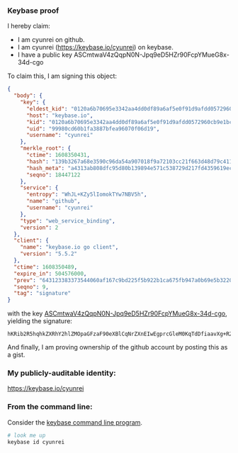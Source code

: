 ### Keybase proof

I hereby claim:

  * I am cyunrei on github.
  * I am cyunrei (https://keybase.io/cyunrei) on keybase.
  * I have a public key ASCmtwaV4zQqpN0N-Jpq9eD5HZr90FcpYMueG8x-34d-cgo

To claim this, I am signing this object:

```json
{
  "body": {
    "key": {
      "eldest_kid": "0120a6b70695e3342aa4dd0df89a6af5e0f91d9afdd0572960cb9e1bcc7edf877e720a",
      "host": "keybase.io",
      "kid": "0120a6b70695e3342aa4dd0df89a6af5e0f91d9afdd0572960cb9e1bcc7edf877e720a",
      "uid": "99980cd60b1fa3887bfea96070f06d19",
      "username": "cyunrei"
    },
    "merkle_root": {
      "ctime": 1608350431,
      "hash": "139b3267a68e3590c96da54a907018f9a72103cc21f663d48d79c41137e6998f20950528f2e81a3dbb444c9aeff7f58a0f1403274874c49376e92f9c6d174f3c",
      "hash_meta": "a4313ab808dfc95d80b139894e571c538729d217fd4359619ec6ff68224a4258",
      "seqno": 18447122
    },
    "service": {
      "entropy": "WhJL+KZy5lIomokTYw7NBV5h",
      "name": "github",
      "username": "cyunrei"
    },
    "type": "web_service_binding",
    "version": 2
  },
  "client": {
    "name": "keybase.io go client",
    "version": "5.5.2"
  },
  "ctime": 1608350489,
  "expire_in": 504576000,
  "prev": "643123383373544060af167c9bd225f5b922b1ca675fb947a0b69e5b3220b797",
  "seqno": 9,
  "tag": "signature"
}
```

with the key [ASCmtwaV4zQqpN0N-Jpq9eD5HZr90FcpYMueG8x-34d-cgo](https://keybase.io/cyunrei), yielding the signature:

```
hKRib2R5hqhkZXRhY2hlZMOpaGFzaF90eXBlCqNrZXnEIwEgprcGleM0KqTdDfiaavXg+R2a/dBXKWDLnhvMft+HfnIKp3BheWxvYWTESpcCCcQgZDEjODNzVEBgrxZ8m9Il9bkiscpnX7lHoLaeWzIgt5fEIHa59wrdG9gEOsayqxSiLTw2RsLeyaphKAbg+PbwEhMBAgHCo3NpZ8RAtHnNYVbj9MvXukJnSTd/cv2XuR7PqJALTnEnJmtqp5AxFDVvsupfQyzuIqRpN/Y1MhjuoUzQWyHQ+Ju5e1YyBKhzaWdfdHlwZSCkaGFzaIKkdHlwZQildmFsdWXEIJZo6B277CTK+hLAzF/xx5KHeXEt5CGoo3VB+/rnqHo+o3RhZ80CAqd2ZXJzaW9uAQ==

```

And finally, I am proving ownership of the github account by posting this as a gist.

### My publicly-auditable identity:

https://keybase.io/cyunrei

### From the command line:

Consider the [keybase command line program](https://keybase.io/download).

```bash
# look me up
keybase id cyunrei
```
